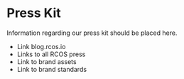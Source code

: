 # Press Kit

Information regarding our press kit should be placed here.

- Link blog.rcos.io
- Links to all RCOS press
- Link to brand assets
- Link to brand standards
